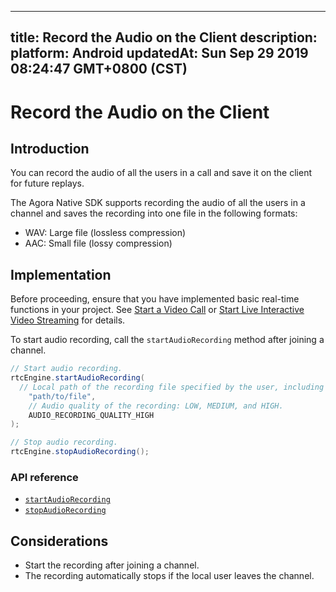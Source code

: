 
---
title: Record the Audio on the Client
description: 
platform: Android
updatedAt: Sun Sep 29 2019 08:24:47 GMT+0800 (CST)
---
# Record the Audio on the Client
## Introduction

You can record the audio of all the users in a call and save it on the client for future replays. 

The Agora Native SDK supports recording the audio of all the users in a channel and saves the recording into one file in the following formats: 

- WAV: Large file (lossless compression)
- AAC: Small file (lossy compression)

## Implementation

Before proceeding, ensure that you have implemented basic real-time functions in your project. See [Start a Video Call](../../en/Voice/start_call_android.md) or [Start Live Interactive Video Streaming](../../en/Voice/start_live_android.md) for details.

To start audio recording, call the `startAudioRecording` method after joining a channel.

```java
// Start audio recording.
rtcEngine.startAudioRecording(
  // Local path of the recording file specified by the user, including the filename and format.
	"path/to/file",
	// Audio quality of the recording: LOW, MEDIUM, and HIGH.
	AUDIO_RECORDING_QUALITY_HIGH 
);

// Stop audio recording.
rtcEngine.stopAudioRecording();
```

### API reference

- [`startAudioRecording`](https://docs.agora.io/en/Voice/API%20Reference/java/classio_1_1agora_1_1rtc_1_1_rtc_engine.html#a44744695d723b7d18c704a57f828cddb)
- [`stopAudioRecording`](https://docs.agora.io/en/Voice/API%20Reference/java/classio_1_1agora_1_1rtc_1_1_rtc_engine.html#a2d751055a21611b3cf99fe39d24bb1a0)

## Considerations

- Start the recording after joining a channel.
- The recording automatically stops if the local user leaves the channel. 
